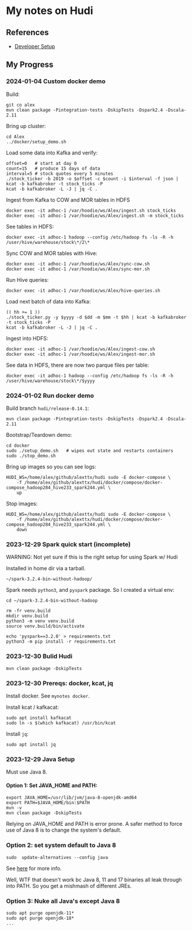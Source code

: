 # My notes on Hudi

## References

- [Developer Setup](https://hudi.apache.org/contribute/developer-setup)

## My Progress

### 2024-01-04 Custom docker demo

Build:
```
git co alex
mvn clean package -Pintegration-tests -DskipTests -Dspark2.4 -Dscala-2.11
```

Bring up cluster:
```
cd Alex
../docker/setup_demo.sh
```

Load some data into Kafka and verify:
```
offset=0   # start at day 0
count=15   # produce 15 days of data
interval=5 # stock quotes every 5 minutes
./stock_ticker -b 2019 -o $offset -c $count -i $interval -f json | kcat -b kafkabroker -t stock_ticks -P
kcat -b kafkabroker -L -J | jq -C .
```

Ingest from Kafka to COW and MOR tables in HDFS
```
docker exec -it adhoc-1 /var/hoodie/ws/Alex/ingest.sh stock_ticks
docker exec -it adhoc-1 /var/hoodie/ws/Alex/ingest.sh -m stock_ticks
```

See tables in HDFS:
```
docker exec -it adhoc-1 hadoop --config /etc/hadoop fs -ls -R -h /user/hive/warehouse/stock\*/2\*
```

Sync COW and MOR tables with Hive:
```
docker exec -it adhoc-1 /var/hoodie/ws/Alex/sync-cow.sh
docker exec -it adhoc-1 /var/hoodie/ws/Alex/sync-mor.sh
```

Run Hive queries:
```
docker exec -it adhoc-1 /var/hoodie/ws/Alex/hive-queries.sh
```

Load next batch of data into Kafka:
```
(( hh += 1 ))
./stock_ticker.py -y $yyyy -d $dd -m $mm -t $hh | kcat -b kafkabroker -t stock_ticks -P
kcat -b kafkabroker -L -J | jq -C .
```

Ingest into HDFS:
```
docker exec -it adhoc-1 /var/hoodie/ws/Alex/ingest-cow.sh
docker exec -it adhoc-1 /var/hoodie/ws/Alex/ingest-mor.sh
```

See data in HDFS, there are now two parque files per table:
```
docker exec -it adhoc-1 hadoop --config /etc/hadoop fs -ls -R -h /user/hive/warehouse/stock\*/$yyyy
```


### 2024-01-02 Run docker demo

Build branch `hudi/release-0.14.1`:
```
mvn clean package -Pintegration-tests -DskipTests -Dspark2.4 -Dscala-2.11
```

Bootstrap/Teardown demo:
```
cd docker
sudo ./setup_demo.sh   # wipes out state and restarts containers
sudo ./stop_demo.sh
```

Bring up images so you can see logs:
```
HUDI_WS=/home/alex/github/alexttx/hudi sudo -E docker-compose \
    -f /home/alex/github/alexttx/hudi/docker/compose/docker-compose_hadoop284_hive233_spark244.yml \
    up
```

Stop images:
```
HUDI_WS=/home/alex/github/alexttx/hudi sudo -E docker-compose \
    -f /home/alex/github/alexttx/hudi/docker/compose/docker-compose_hadoop284_hive233_spark244.yml \
    down
```

### 2023-12-29 Spark quick start (incomplete)

WARNING: Not yet sure if this is the right setup for using Spark w/ Hudi

Installed in home dir via a tarball.

```
~/spark-3.2.4-bin-without-hadoop/
```

Spark needs `python3`, and `pyspark` package.  So I created a virtual env:

```
cd ~/spark-3.2.4-bin-without-hadoop

rm -fr venv.build
mkdir venv.build
python3 -m venv venv.build
source venv.build/bin/activate

echo 'pyspark==3.2.0' > requirements.txt
python3 -m pip install -r requirements.txt
```


### 2023-12-30 Bulid Hudi

```
mvn clean package -DskipTests
```

### 2023-12-30 Prereqs: docker, kcat, jq

Install docker.  See `mynotes docker`.

Install kcat / kafkacat:
```
sudo apt install kafkacat
sudo ln -s $(which kafkacat) /usr/bin/kcat
```

Install `jq`:
```
sudo apt install jq
```

### 2023-12-29 Java Setup

Must use Java 8.

#### Option 1: Set JAVA_HOME and PATH:

```
export JAVA_HOME=/usr/lib/jvm/java-8-openjdk-amd64
export PATH=$JAVA_HOME/bin:$PATH
mvn -v
mvn clean package -DskipTests
```

Relying on JAVA_HOME and PATH is error prone. A safer method to force use of
Java 8 is to change the system's default.

### Option 2: set system default to Java 8

```
sudo  update-alternatives --config java
```

See
[here](https://documentation.suse.com/sles/15-SP1/html/SLES-all/cha-update-alternative.html)
for more info.

Well, WTF that doesn't work bc Java 8, 11 and 17 binaries all leak through into PATH.
So you get a mishmash of different JREs.

### Option 3: Nuke all Java's except Java 8

```
sudo apt purge openjdk-11*
sudo apt purge openjdk-18*
...
```

